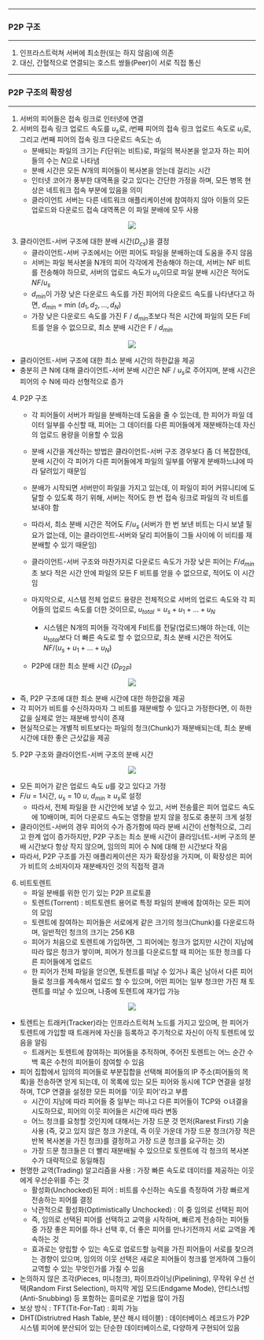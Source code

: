 -----
### P2P 구조
-----
1. 인프라스트럭쳐 서버에 최소한(또는 하지 않음)에 의존
2. 대신, 간혈적으로 연결되는 호스트 쌍들(Peer)이 서로 직접 통신

-----
### P2P 구조의 확장성
-----
1. 서버의 피어들은 접속 링크로 인터넷에 연결
2. 서버의 접속 링크 업로드 속도를 $u_{s}$로, $i$번째 피어의 접속 링크 업로드 속도로 $u_{i}$로, 그리고 $i$번째 피어의 접속 링크 다운로드 속도는 $d_{i}$
   - 분배되는 파일의 크기는 $F$(단위는 비트)로, 파일의 복사본을 얻고자 하는 피어들의 수는 $N$으로 나타냄
   - 분배 시간은 모든 $N$개의 피어들이 복사본을 얻는데 걸리는 시간
   - 인터넷 코어가 풍부한 대역폭을 갖고 있다는 간단한 가정을 하며, 모든 병목 현상은 네트워크 접속 부분에 있음을 의미
   - 클라이언트 서버는 다른 네트워크 애플리케이션에 참여하지 않아 이들의 모든 업로드와 다운로드 접속 대역폭은 이 파일 분배에 모두 사용
<div align="center">
<img src="https://github.com/user-attachments/assets/f41b5709-7e92-4dcf-92b5-024f1a047e83">
</div>

3. 클라이언트-서버 구조에 대한 분배 시간($D_{cs}$)을 결정
   - 클라이언트-서버 구조에서는 어떤 피어도 파일을 분배하는데 도움을 주지 않음
   - 서버는 파일 복사본을 N개의 피어 각각에게 전송해야 하는데, 서버는 NF 비트를 전송해야 하므로, 서버의 업로드 속도가 $u_{s}$이므로 파일 분배 시간은 적어도 $NF / u_{s}$
   - $d_{min}$이 가장 낮은 다운로드 속도를 가진 피어의 다운로드 속도를 나타낸다고 하면, $d_{min}$ = min ($d_{1}, d_{2}, ..., d_{N}$)
   - 가장 낮은 다운로드 속도를 가진 F / $d_{min}$초보다 적은 시간에 파일의 모든 F비트를 얻을 수 없으므로, 최소 분배 시간은 F / $d_{min}$
<div align="center">
<img src="https://github.com/user-attachments/assets/3d8f7c0c-914f-4f3b-ad14-d0b30c1337a9">
</div>

   - 클라이언트-서버 구조에 대한 최소 분배 시간의 하한값을 제공
   - 충분히 큰 N에 대해 클라이언트-서버 분배 시간은 NF / $u_{s}$로 주어지며, 분배 시간은 피어의 수 N에 따라 선형적으로 증가

4. P2P 구조
   - 각 피어들이 서버가 파일을 분배하는데 도움을 줄 수 있는데, 한 피어가 파일 데이터 일부를 수신할 때, 피어는 그 데이터를 다른 피어들에게 재분배하는데 자신의 업로드 용량을 이용할 수 있음
   - 분배 시간을 계산하는 방법은 클라이언트-서버 구조 경우보다 좀 더 복잡한데, 분배 시간이 각 피어가 다른 피어들에게 파일의 일부를 어떻게 분배하느냐에 따라 달려있기 때문임

   - 분배가 시작되면 서버만이 파일을 가지고 있는데, 이 파일이 피어 커뮤니티에 도달할 수 있도록 하기 위해, 서버는 적어도 한 번 접속 링크로 파일의 각 비트를 보내야 함
   - 따라서, 최소 분배 시간은 적어도 $F / u_{s}$ (서버가 한 번 보낸 비트는 다시 보낼 필요가 없는데, 이는 클라이언트-서버와 달리 피어들이 그들 사이에 이 비티를 재분배할 수 있기 때문임)
   - 클라이언트-서버 구조와 마찬가지로 다운로드 속도가 가장 낮은 피어는 $F / d_{min}$초 보다 적은 시간 안에 파일의 모든 F 비트를 얻을 수 없으므로, 적어도 이 시간임
   - 마지막으로, 시스템 전체 업로드 용량은 전체적으로 서버의 업로드 속도와 각 피어들의 업로드 속도를 더한 것이므로, $u_{total} = u_{s} + u_{1} + ... + u_{N}$
     + 시스템은 N개의 피어들 각각에게 F비트를 전달(업로드)해야 하는데, 이는 $u_{total}$보다 더 빠른 속도로 할 수 없으므로, 최소 분배 시간은 적어도 $NF / (u_{s} + u_{1} + ... + u_{N})$
   - P2P에 대한 최소 분배 시간 ($D_{P2P}$)
<div align="center">
<img src="https://github.com/user-attachments/assets/a14d0836-41ad-4068-b5ae-f68b1dfd4023">
</div>

   - 즉, P2P 구조에 대한 최소 분배 시간에 대한 하한값을 제공
   - 각 피어가 비트를 수신하자마자 그 비트를 재분배할 수 있다고 가정한다면, 이 하한값을 실제로 얻는 재분배 방식이 존재
   - 현실적으로는 개별적 비트보다는 파일의 청크(Chunk)가 재분배되는데, 최소 분배 시간에 대한 좋은 근삿값을 제공

5. P2P 구조와 클라이언트-서버 구조의 분배 시간
<div align="center">
<img src="https://github.com/user-attachments/assets/743f9248-3649-4f9f-8dfe-ef077d6a7b61">
</div>

   - 모든 피어가 같은 업로드 속도 $u$를 갖고 있다고 가정
   - $F / u$ = 1시간, $u_{s}$ = 10 $u$, $d_{min}$ ≥ $u_{s}$로 설정
     + 따라서, 전체 파일을 한 시간안에 보낼 수 있고, 서버 전송률은 피어 업로드 속도에 10배이며, 피어 다운로드 속도는 영향을 받지 않을 정도로 충분히 크게 설정
   - 클라이언트-서버의 경우 피어의 수가 증가함에 따라 분배 시간이 선형적으로, 그리고 한계 업이 증가하지만, P2P 구조는 최소 분배 시간이 클라잉너트-서버 구조의 분배 시간보다 항상 작지 않으며, 임의의 피어 수 N에 대해 한 시간보다 작음
   - 따라서, P2P 구조를 가진 애플리케이션은 자가 확장성을 가지며, 이 확장성은 피어가 비트의 소비자이자 재분배자인 것의 직접적 결과

6. 비트토렌트
   - 파일 분배를 위한 인기 있는 P2P 프로토콜
   - 토렌트(Torrent) : 비트토렌트 용어로 특정 파일의 분배에 참여하는 모든 피어의 모임
   - 토렌트에 참여하는 피어들은 서로에게 같은 크기의 청크(Chunk)를 다운로드하며, 일반적인 청크의 크기는 256 KB
   - 피어가 처음으로 토렌트에 가입하면, 그 피어에는 청크가 없지만 시간이 지남에 따라 많은 청크가 쌓이며, 피어가 청크를 다운로드할 때 피어는 또한 청크를 다른 피어들에게 업로드
   - 한 피어가 전체 파일을 얻으면, 토렌트를 떠날 수 있거나 혹은 남아서 다른 피어들로 청크를 계속해서 업로드 할 수 있으며, 어떤 피어는 일부 청크만 가진 채 토렌트를 떠날 수 있으며, 나중에 토렌트에 재가입 가능
<div align="center">
<img src="https://github.com/user-attachments/assets/3e282ea2-7833-4bc2-b28b-e6dec8bab60b">
</div>

   - 토렌트는 트래커(Tracker)라는 인프라스트럭쳐 노드를 가지고 있으며, 한 피어가 토렌트에 가입할 때 트래커에 자신을 등록하고 주기적으로 자신이 아직 토렌트에 있음을 알림
     + 트래커는 토렌트에 참여하는 피어들을 추적하며, 주어진 토렌트는 어느 순간 수백 혹은 수천의 피어들이 참여할 수 있음
   - 피어 집합에서 임의의 피어들로 부분집합을 선택해 피어들의 IP 주소(피어들의 목록)을 전송하면 얻게 되는데, 이 목록에 있는 모든 피어와 동시에 TCP 연결을 설정하며, TCP 연결을 설정한 모든 피어를 '이웃 피어'라고 부름
     + 시간이 지남에 따라 피어들 중 일부는 떠나고 다른 피어들이 TCP와 ㅇ녀결을 시도하므로, 피어의 이웃 피어들은 시간에 따라 변동
     + 어느 청크를 요청할 것인지에 대해서는 가장 드문 것 먼저(Rarest First) 기술 사용 (즉, 갖고 있지 않은 청크 가운데, 즉 이웃 가운데 가장 드문 청크(가장 적은 반복 복사본을 가진 청크)를 결정하고 가장 드쿤 청크를 요구하는 것)
     + 가장 드문 청크들은 더 빨리 재분배될 수 있으므로 토렌트에 각 청크의 복사본 수가 대략적으로 동일해짐
   - 현명한 교역(Trading) 알고리즘을 사용 : 가장 빠른 속도로 데이터를 제공하는 이웃에게 우선순위를 주는 것
     + 활성화(Unchocked)된 피어 : 비트를 수신하는 속도를 측정하여 가장 빠르게 전송하는 피어를 결정
     + 낙관적으로 활성화(Optimistically Unchocked) : 이 중 임의로 선택된 피어
     + 즉, 임의로 선택된 피어를 선택하고 교역을 시작하며, 빠르게 전송하는 피어들 중 가장 좋은 피어를 하나 선택 후, 더 좋은 피어를 만나기전까지 서로 교역을 계속하는 것
     + 효과로는 양립할 수 있는 속도로 업로드할 능력을 가진 피어들이 서로를 찾으려는 경향이 있으며, 임의의 이웃 선택은 새로운 피어들이 청크를 얻게하여 그들이 교역할 수 있는 무엇인가를 가질 수 있음
   - 논의하지 않은 조각(Pieces, 미니청크), 파이프라이닝(Pipelining), 무작위 우선 선택(Random First Selection), 마지막 게임 모드(Endgame Mode), 안티스너빙(Anti-Snubbing) 등 포함하는 흥미로운 기법을 많이 가짐
   - 보상 방식 : TFT(Tit-For-Tat) : 회피 가능
   - DHT(Distriutred Hash Table, 분산 해시 테이블) : 데이터베이스 레코드가 P2P 시스템 피어에 분산되어 있는 단순한 데이터베이스로, 다양하게 구현되어 있음

